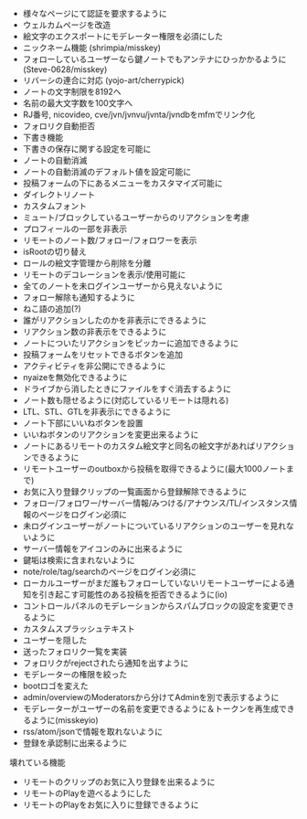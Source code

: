 - 様々なページにて認証を要求するように
- ウェルカムページを改造
- 絵文字のエクスポートにモデレーター権限を必須にした
- ニックネーム機能 (shrimpia/misskey)
- フォローしているユーザーなら鍵ノートでもアンテナにひっかかるように (Steve-0628/misskey)
- リバーシの連合に対応 (yojo-art/cherrypick)
- ノートの文字制限を8192へ
- 名前の最大文字数を100文字へ
- RJ番号, nicovideo, cve/jvn/jvnvu/jvnta/jvndbをmfmでリンク化
- フォロリク自動拒否
- 下書き機能
- 下書きの保存に関する設定を可能に
- ノートの自動消滅
- ノートの自動消滅のデフォルト値を設定可能に
- 投稿フォームの下にあるメニューをカスタマイズ可能に
- ダイレクトリノート
- カスタムフォント
- ミュート/ブロックしているユーザーからのリアクションを考慮
- プロフィールの一部を非表示
- リモートのノート数/フォロー/フォロワーを表示
- isRootの切り替え
- ロールの絵文字管理から削除を分離
- リモートのデコレーションを表示/使用可能に
- 全てのノートを未ログインユーザーから見えないように
- フォロー解除も通知するように
- ねこ語の追加(?)
- 誰がリアクションしたのかを非表示にできるように
- リアクション数の非表示をできるように
- ノートについたリアクションをピッカーに追加できるように
- 投稿フォームをリセットできるボタンを追加
- アクティビティを非公開にできるように
- nyaizeを無効化できるように
- ドライブから消したときにファイルをすぐ消去するように
- ノート数も隠せるように(対応しているリモートは隠れる)
- LTL、STL、GTLを非表示にできるように
- ノート下部にいいねボタンを設置
- いいねボタンのリアクションを変更出来るように
- ノートにあるリモートのカスタム絵文字と同名の絵文字があればリアクションできるように
- リモートユーザーのoutboxから投稿を取得できるように(最大1000ノートまで)
- お気に入り登録クリップの一覧画面から登録解除できるように
- フォロー/フォロワー/サーバー情報/みつける/アナウンス/TL/インスタンス情報のページをログイン必須に
- 未ログインユーザーがノートについているリアクションのユーザーを見れないように
- サーバー情報をアイコンのみに出来るように
- 鍵垢は検索に含まれないように
- note/role/tag/searchのページをログイン必須に
- ローカルユーザーがまだ誰もフォローしていないリモートユーザーによる通知を引き起こす可能性のある投稿を拒否できるように(io)
- コントロールパネルのモデレーションからスパムブロックの設定を変更できるように
- カスタムスプラッシュテキスト
- ユーザーを隠した
- 送ったフォロリク一覧を実装
- フォロリクがrejectされたら通知を出すように
- モデレーターの権限を絞った
- bootロゴを変えた
- admin/overviewのModeratorsから分けてAdminを別で表示するように
- モデレーターがユーザーの名前を変更できるように＆トークンを再生成できるように(misskeyio)
- rss/atom/jsonで情報を取れないように
- 登録を承認制に出来るように

壊れている機能
- リモートのクリップのお気に入り登録を出来るように
- リモートのPlayを遊べるようにした
- リモートのPlayをお気に入りに登録できるように
